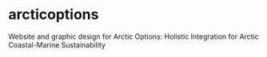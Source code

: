 arcticoptions
=============

Website and graphic design for Arctic Options: Holistic Integration for Arctic Coastal-Marine Sustainability
